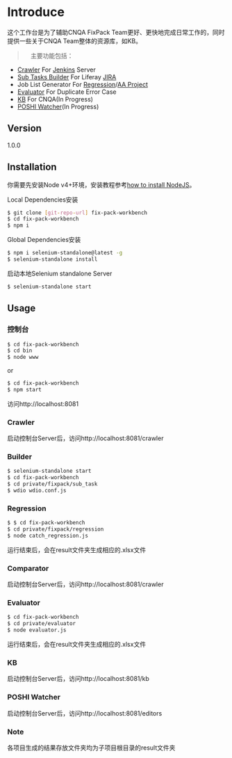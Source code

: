 # Introduce
这个工作台是为了辅助CNQA FixPack Team更好、更快地完成日常工作的，同时提供一些关于CNQA Team整体的资源库，如KB。
>　主要功能包括：
  - [Crawler](#crawler) For [Jenkins] Server
  - [Sub Tasks Builder](#builder) For Liferay [JIRA]
  - Job List Generator For [Regression](#regression)/[AA Project](#comparator)
  - [Evaluator](#evaluator) For Duplicate Error Case
  - [KB](#kb) For CNQA(In Progress)
  - [POSHI Watcher](#poshi-watcher)(In Progress)

## Version
1.0.0

## Installation

你需要先安装Node v4+环境，安装教程参考[how to install NodeJS]。

Local Dependencies安装
```sh
$ git clone [git-repo-url] fix-pack-workbench
$ cd fix-pack-workbench
$ npm i
```
Global Dependencies安装
```sh
$ npm i selenium-standalone@latest -g
$ selenium-standalone install
```
启动本地Selenium standalone Server
```sh
$ selenium-standalone start
```

## Usage
### 控制台
```sh
$ cd fix-pack-workbench
$ cd bin
$ node www
```
or
```sh
$ cd fix-pack-workbench
$ npm start
```

访问http://localhost:8081

### Crawler
启动控制台Server后，访问http://localhost:8081/crawler

### Builder
```sh
$ selenium-standalone start
$ cd fix-pack-workbench
$ cd private/fixpack/sub_task
$ wdio wdio.conf.js
```

### Regression
```sh
$ $ cd fix-pack-workbench
$ cd private/fixpack/regression
$ node catch_regression.js
```
运行结束后，会在result文件夹生成相应的.xlsx文件

### Comparator
启动控制台Server后，访问http://localhost:8081/crawler

### Evaluator
```sh
$ cd fix-pack-workbench
$ cd private/evaluator
$ node evaluator.js
```
运行结束后，会在result文件夹生成相应的.xlsx文件

### KB
启动控制台Server后，访问http://localhost:8081/kb

### POSHI Watcher
启动控制台Server后，访问http://localhost:8081/editors

### Note
各项目生成的结果存放文件夹均为子项目根目录的result文件夹


   [Jenkins]: <https://test.liferay.com/8/>
   [JIRA]: <https://issues.liferay.com/secure/Dashboard.jspa>
   [git-repo-url]: <https://github.com/haoliangwu/FixPack-Workbench>
   [how to install NodeJS]:<https://nodejs.org/en/>


